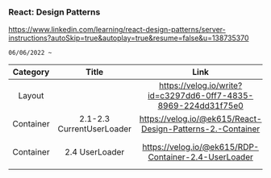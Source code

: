 ### React: Design Patterns
https://www.linkedin.com/learning/react-design-patterns/server-instructions?autoSkip=true&autoplay=true&resume=false&u=138735370

`06/06/2022 ~`

| Category  | Title | Link | Status| 
| :--: |:--: | :-----------------: | :------------: |
|  Layout  | | https://velog.io/write?id=c3297dd6-0ff7-4835-8969-224dd31f75e0  | update-completed |  
|  Container  |2.1-2.3 CurrentUserLoader |https://velog.io/@ek615/React-Design-Patterns-2.-Container  | update-completed| 
|  Container  | 2.4 UserLoader  | https://velog.io/@ek615/RDP-Container-2.4-UserLoader | update-in-progress | 
